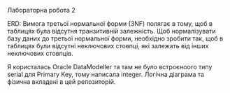 Лабораторна робота 2

ERD:
Вимога третьої нормальної форми (3NF) полягає в тому, щоб в таблицях була відсутня транзитивній залежність. Щоб нормалізувати базу даних до третьої нормальної форми, необхідно зробити так, щоб в таблицях були відсутні неключових стовпці, які залежать від інших неключових стовпців.

Я користалась Oracle DataModeller та там не було встроєноого типу serial для Primary Key, тому написала integer.
Логічна діаграма та фізична вкладені в цей репозиторій.




